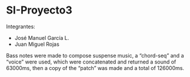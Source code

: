 # SI-Proyecto3

Integrantes:
- José Manuel García L.
- Juan Miguel Rojas

Bass notes were made to compose suspense music, a “chord-seq” and a “voice” were used, which were concatenated and returned a sound of 63000ms, then a copy of the “patch” was made and a total of 126000ms.
